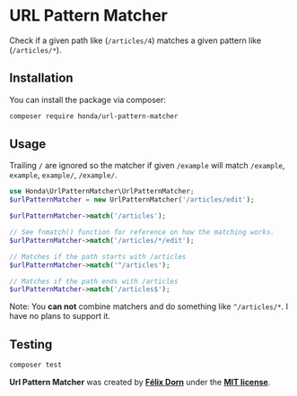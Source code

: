 # URL Pattern Matcher

Check if a given path like (`/articles/4`) matches a given pattern like (`/articles/*`).

## Installation

You can install the package via composer:

```bash
composer require honda/url-pattern-matcher
```

## Usage

Trailing `/` are ignored so the matcher if given `/example` will match `/example`, `example`, `example/`, `/example/`.

```php
use Honda\UrlPatternMatcher\UrlPatternMatcher;
$urlPatternMatcher = new UrlPatternMatcher('/articles/edit');

$urlPatternMatcher->match('/articles');

// See fnmatch() function for reference on how the matching works.
$urlPatternMatcher->match('/articles/*/edit');

// Matches if the path starts with /articles
$urlPatternMatcher->match('^/articles');

// Matches if the path ends with /articles
$urlPatternMatcher->match('/articles$');
```

Note: You **can not** combine matchers and do something like `^/articles/*`. I have no plans to support it.

## Testing

```bash
composer test
```

**Url Pattern Matcher** was created by **[Félix Dorn](https://twitter.com/afelixdorn)** under
the **[MIT license](https://opensource.org/licenses/MIT)**.
